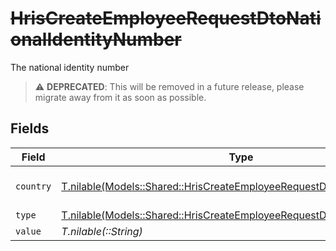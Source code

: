 # ~~HrisCreateEmployeeRequestDtoNationalIdentityNumber~~

The national identity number

> :warning: **DEPRECATED**: This will be removed in a future release, please migrate away from it as soon as possible.


## Fields

| Field                                                                                                                                      | Type                                                                                                                                       | Required                                                                                                                                   | Description                                                                                                                                | Example                                                                                                                                    |
| ------------------------------------------------------------------------------------------------------------------------------------------ | ------------------------------------------------------------------------------------------------------------------------------------------ | ------------------------------------------------------------------------------------------------------------------------------------------ | ------------------------------------------------------------------------------------------------------------------------------------------ | ------------------------------------------------------------------------------------------------------------------------------------------ |
| `country`                                                                                                                                  | [T.nilable(Models::Shared::HrisCreateEmployeeRequestDtoSchemasCountry)](../../models/shared/hriscreateemployeerequestdtoschemascountry.md) | :heavy_minus_sign:                                                                                                                         | The country code                                                                                                                           |                                                                                                                                            |
| `type`                                                                                                                                     | [T.nilable(Models::Shared::HrisCreateEmployeeRequestDtoType)](../../models/shared/hriscreateemployeerequestdtotype.md)                     | :heavy_minus_sign:                                                                                                                         | N/A                                                                                                                                        |                                                                                                                                            |
| `value`                                                                                                                                    | *T.nilable(::String)*                                                                                                                      | :heavy_minus_sign:                                                                                                                         | N/A                                                                                                                                        | 123456789                                                                                                                                  |
